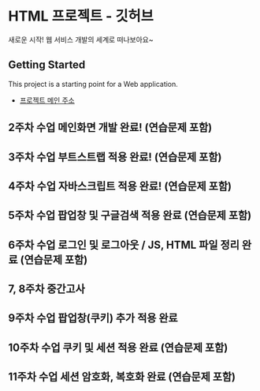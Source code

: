 # HTML 프로젝트 - 깃허브
새로운 시작! 웹 서비스 개발의 세계로 떠나보아요~
## Getting Started
This project is a starting point for a Web application.
- [프로젝트 메인 주소](https://github.com/pjwgithub/WEB_MAIN_20210986)
## 2주차 수업 메인화면 개발 완료! (연습문제 포함)
## 3주차 수업 부트스트랩 적용 완료! (연습문제 포함)
## 4주차 수업 자바스크립트 적용 완료! (연습문제 포함)
## 5주차 수업 팝업창 및 구글검색 적용 완료 (연습문제 포함)
## 6주차 수업 로그인 및 로그아웃 / JS, HTML 파일 정리 완료 (연습문제 포함)
## 7, 8주차 중간고사
## 9주차 수업 팝업창(쿠키) 추가 적용 완료 
## 10주차 수업 쿠키 및 세션 적용 완료 (연습문제 포함)
## 11주차 수업 세션 암호화, 복호화 완료 (연습문제 포함)
